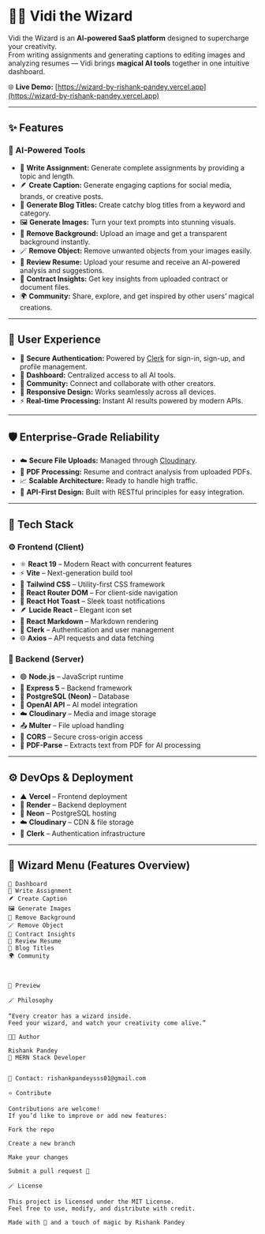 # 🧙‍♂️ Vidi the Wizard


Vidi the Wizard is an **AI-powered SaaS platform** designed to supercharge your creativity.  
From writing assignments and generating captions to editing images and analyzing resumes — Vidi brings **magical AI tools** together in one intuitive dashboard.

🌐 **Live Demo:** [https://wizard-by-rishank-pandey.vercel.app](https://wizard-by-rishank-pandey.vercel.app)

---

## ✨ Features

### 🧠 AI-Powered Tools
- 📝 **Write Assignment:** Generate complete assignments by providing a topic and length.
- 🪶 **Create Caption:** Generate engaging captions for social media, brands, or creative posts.
- 📰 **Generate Blog Titles:** Create catchy blog titles from a keyword and category.
- 🖼️ **Generate Images:** Turn your text prompts into stunning visuals.
- 🧩 **Remove Background:** Upload an image and get a transparent background instantly.
- 🪄 **Remove Object:** Remove unwanted objects from your images easily.
- 📄 **Review Resume:** Upload your resume and receive an AI-powered analysis and suggestions.
- 📑 **Contract Insights:** Get key insights from uploaded contract or document files.
- 🌍 **Community:** Share, explore, and get inspired by other users’ magical creations.

---

## 👤 User Experience
- 🔐 **Secure Authentication:** Powered by [Clerk](https://clerk.dev) for sign-in, sign-up, and profile management.  
- 🧭 **Dashboard:** Centralized access to all AI tools.  
- 💬 **Community:** Connect and collaborate with other creators.  
- 📱 **Responsive Design:** Works seamlessly across all devices.  
- ⚡ **Real-time Processing:** Instant AI results powered by modern APIs.

---

## 🛡️ Enterprise-Grade Reliability
- ☁️ **Secure File Uploads:** Managed through [Cloudinary](https://cloudinary.com).  
- 📘 **PDF Processing:** Resume and contract analysis from uploaded PDFs.  
- 📈 **Scalable Architecture:** Ready to handle high traffic.  
- 🔌 **API-First Design:** Built with RESTful principles for easy integration.

---

## 🧩 Tech Stack

### ⚙️ Frontend (Client)
- ⚛️ **React 19** – Modern React with concurrent features  
- ⚡ **Vite** – Next-generation build tool  
- 🎨 **Tailwind CSS** – Utility-first CSS framework  
- 🔗 **React Router DOM** – For client-side navigation  
- 💬 **React Hot Toast** – Sleek toast notifications  
- 🪶 **Lucide React** – Elegant icon set  
- 🧾 **React Markdown** – Markdown rendering  
- 🔐 **Clerk** – Authentication and user management  
- 🌐 **Axios** – API requests and data fetching  

### 🧱 Backend (Server)
- 🟢 **Node.js** – JavaScript runtime  
- 🚀 **Express 5** – Backend framework  
- 🧮 **PostgreSQL (Neon)** – Database  
- 🧠 **OpenAI API** – AI model integration  
- ☁️ **Cloudinary** – Media and image storage  
- 📤 **Multer** – File upload handling  
- 🔄 **CORS** – Secure cross-origin access  
- 📄 **PDF-Parse** – Extracts text from PDF for AI processing  

---

## ⚙️ DevOps & Deployment
- ▲ **Vercel** – Frontend deployment  
- 🧩 **Render** – Backend deployment  
- 🧠 **Neon** – PostgreSQL hosting  
- ☁️ **Cloudinary** – CDN & file storage  
- 🔐 **Clerk** – Authentication infrastructure  

---

## 🧙 Wizard Menu (Features Overview)
```text
📂 Dashboard  
📝 Write Assignment  
🪶 Create Caption  
🖼️ Generate Images  
🧩 Remove Background  
🪄 Remove Object  
📑 Contract Insights  
📄 Review Resume  
📰 Blog Titles  
🌍 Community



📸 Preview

🪄 Philosophy

“Every creator has a wizard inside.
Feed your wizard, and watch your creativity come alive.”

🧑‍💻 Author

Rishank Pandey
💼 MERN Stack Developer 


📧 Contact: rishankpandeysss01@gmail.com

⭐ Contribute

Contributions are welcome!
If you’d like to improve or add new features:

Fork the repo

Create a new branch

Make your changes

Submit a pull request 🚀

🪄 License

This project is licensed under the MIT License.
Feel free to use, modify, and distribute with credit.

Made with 💜 and a touch of magic by Rishank Pandey
